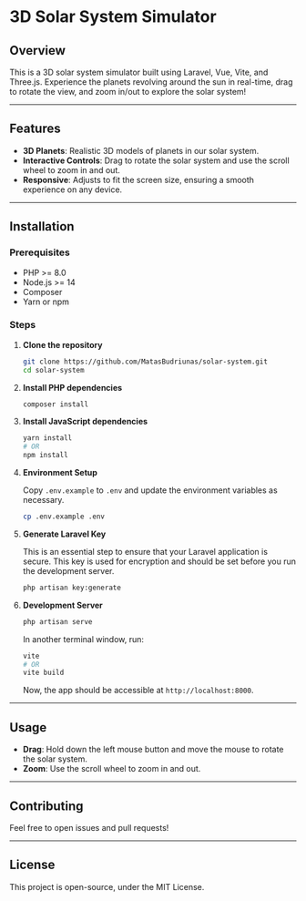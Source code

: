 # 3D Solar System Simulator

## Overview

This is a 3D solar system simulator built using Laravel, Vue, Vite, and Three.js. Experience the planets revolving around the sun in real-time, drag to rotate the view, and zoom in/out to explore the solar system!

---

## Features

- **3D Planets**: Realistic 3D models of planets in our solar system.
- **Interactive Controls**: Drag to rotate the solar system and use the scroll wheel to zoom in and out.
- **Responsive**: Adjusts to fit the screen size, ensuring a smooth experience on any device.

---

## Installation

### Prerequisites

- PHP >= 8.0
- Node.js >= 14
- Composer
- Yarn or npm

### Steps

1. **Clone the repository**

    ```bash
    git clone https://github.com/MatasBudriunas/solar-system.git
    cd solar-system
    ```

2. **Install PHP dependencies**

    ```bash
    composer install
    ```

3. **Install JavaScript dependencies**

    ```bash
    yarn install
    # OR
    npm install
    ```

4. **Environment Setup**

    Copy `.env.example` to `.env` and update the environment variables as necessary.

    ```bash
    cp .env.example .env
    ```

5. **Generate Laravel Key**

    This is an essential step to ensure that your Laravel application is secure. This key is used for encryption and should be set before you run the development server.

    ```bash
    php artisan key:generate
    ```

6. **Development Server**

    ```bash
    php artisan serve
    ```

    In another terminal window, run:

    ```bash
    vite
    # OR
    vite build
    ```

    Now, the app should be accessible at `http://localhost:8000`.

---

## Usage

- **Drag**: Hold down the left mouse button and move the mouse to rotate the solar system.
- **Zoom**: Use the scroll wheel to zoom in and out.

---

## Contributing

Feel free to open issues and pull requests!

---

## License

This project is open-source, under the MIT License.
